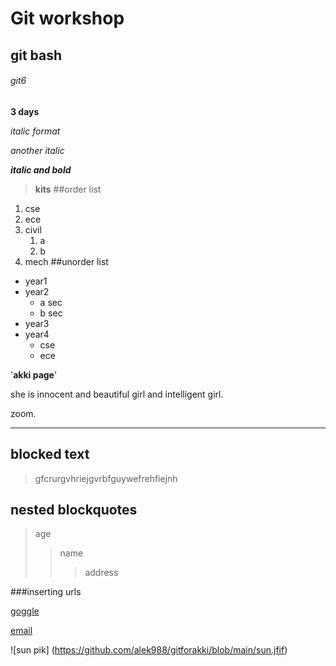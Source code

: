 # Git workshop
## git bash
###### git6
**3 days**

*italic format*

_another italic_

_**italic and bold**_

>**kits**
##order list
1. cse
2. ece
3. civil
    1. a
    2. b
4. mech
##unorder list
- year1
- year2
   * a sec
   * b sec
- year3
- year4
    * cse
    * ece
    
'**akki page**'

she is innocent and
beautiful girl
and intelligent girl.

zoom.

---

## blocked text
>gfcrurgvhriejgvrbfguywefrehfiejnh

## nested blockquotes
>age
>>name
>>>address

###inserting urls

[goggle](http://www.goggle.com/)

[email](http://www.email.com/)

![sun pik] (https://github.com/alek988/gitforakki/blob/main/sun.jfif)  




